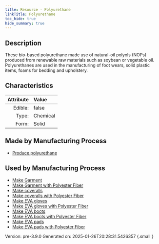 ```yaml
---
title: Resource - Polyurethane
linkTitle: Polyurethane
toc_hide: true
hide_summary: true
---
```


## Description
&#10;&#9;&#9;These bio-based polyurethane made&#10;&#9;&#9;use of natural-oil polyols (NOPs) produced from renewable&#10;&#9;&#9;raw materials such as soybean or vegetable oil. Polyurethanes are used&#10;&#9;&#9;in the manufacturing of foot wears, solid plastic items, foams for&#10;&#9;&#9;bedding and upholstery. 

## Characteristics

| Attribute      | Value |
|--------:|:------|
|Edible:|false|
|Type:|Chemical|
|Form:|Solid|
 
## Made by Manufacturing Process

- [Produce polyurethane](/docs/definitions/process/produce-polyurethane)

## Used by Manufacturing Process

- [Make Garment](/docs/definitions/process/make-garment)
- [Make Garment with Polyester Fiber](/docs/definitions/process/make-garment-with-polyester-fiber)
- [Make coveralls](/docs/definitions/process/make-coveralls)
- [Make coveralls with Polyester Fiber](/docs/definitions/process/make-coveralls-with-polyester-fiber)
- [Make EVA gloves](/docs/definitions/process/make-eva-gloves)
- [Make EVA gloves with Polyester Fiber](/docs/definitions/process/make-eva-gloves-with-polyester-fiber)
- [Make EVA boots](/docs/definitions/process/make-eva-boots)
- [Make EVA boots with Polyester Fiber](/docs/definitions/process/make-eva-boots-with-polyester-fiber)
- [Make EVA pads](/docs/definitions/process/make-eva-pads)
- [Make EVA pads with Polyester Fiber](/docs/definitions/process/make-eva-pads-with-polyester-fiber)


    

Version: pre-3.9.0 Generated on: 2025-01-26T20:28:31.5426357
{.small }
